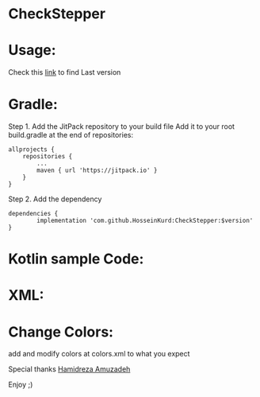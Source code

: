 # CheckStepper

# Usage:

Check this [link](https://jitpack.io/#HosseinKurd/CheckStepper "jitpack HosseinKurd ArrowStepper") to find Last version

# Gradle:
Step 1. Add the JitPack repository to your build file
Add it to your root build.gradle at the end of repositories:

	allprojects {
		repositories {
			...
			maven { url 'https://jitpack.io' }
		}
	}

Step 2. Add the dependency

	dependencies {
	        implementation 'com.github.HosseinKurd:CheckStepper:$version'
	}

# Kotlin sample Code:


# XML:


# Change Colors:

add and modify colors at colors.xml to what you expect



Special thanks [Hamidreza Amuzadeh](https://github.com/HamidrezaAmz "Hamidreza Amoozadeh")

Enjoy ;)
